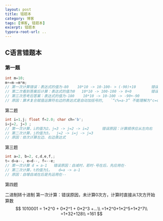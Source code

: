 ```yaml
---
layout: post
title: 错题本
category: 博客
tags: [博客, 错题本]
excerpt: 错题本
typora-root-url: ..
---
```








## C语言错题本

### 第一题

```c
int m=10;
m+=m-=m*m; 
// 第一次计算错误：表达式的值为-80    10*10 -> 10-100- > (-90)+10       错误原因：把-=当作-处理了，应该赋值
// 第二次看到答案后计算：表达式的值为0   10*10 -> 100-100 -> 0+0         错误原因：复合赋值运算符应先计算在赋值，我是直接赋值了在计算
// 第三次思考后答案：表达式的值为-180    10*10 -> 10-100 -> -90+-90
// 原因：算术复合赋值运算符右边的表达式是自动加括号的,   `“c%=a-3” 不能理解为"c=c%a-3，应理解为"c=c%(a-3)"`
```



第二题

```c
int i=1,j; float f=2.0; char ch='b';
i=j=2, j=3 ;
// 第一次计算，i的值为2。j=3 -> j=2 -> i=2      错误原因：计算顺序应从左向右
// 第二次计算，j的值为3。  j=2 -> i=j -> j=3
// 原因：依次计算左边、右边表达式
```



第三题

```c
int a=2, b=2, c,d,e,f,;
t= d=a--, e=d--, f=--e;
// 第一次计算 d = a-1   错误原因：自减时，若时-号在后，先应用在- 
// 第二次计算，t的值为1。   d=a -> a-1 
// 原因：自增自减在后是先运用在--
```



第四题

二进制转十进制
第一次计算：错误原因，未计算0次方，计算时直接从1次方开始算数
$$
1010001 = 1*2^0 + 0*2^1 + 0*2^3 +...\\
=1*2^0+1*2^5+1*2^7\\
=1+32+128\\
=161
$$
